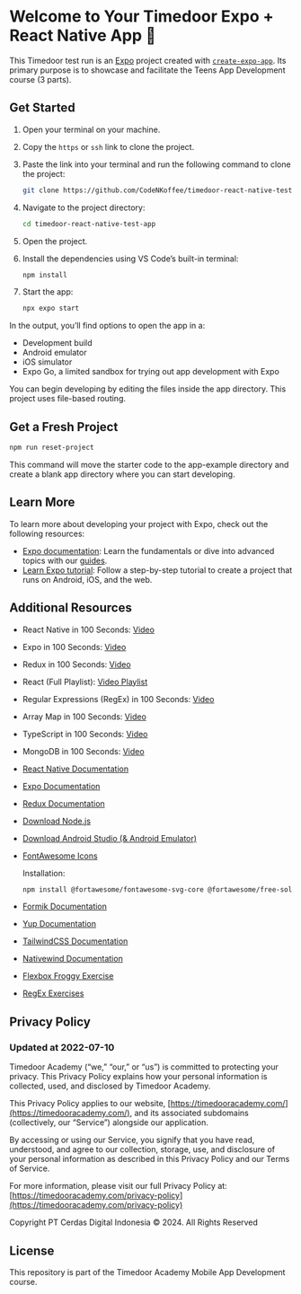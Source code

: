# Welcome to Your Timedoor Expo + React Native App 👋

This Timedoor test run is an [Expo](https://expo.dev) project created with [`create-expo-app`](https://www.npmjs.com/package/create-expo-app). Its primary purpose is to showcase and facilitate the Teens App Development course (3 parts).

## Get Started

1. Open your terminal on your machine.

2. Copy the `https` or `ssh` link to clone the project.

3. Paste the link into your terminal and run the following command to clone the project:

   ```bash
   git clone https://github.com/CodeNKoffee/timedoor-react-native-test-app.git
   ```

4. Navigate to the project directory:

   ```bash
   cd timedoor-react-native-test-app
   ```

5. Open the project.

6. Install the dependencies using VS Code’s built-in terminal:

   ```bash
   npm install
   ```

7. Start the app:

   ```bash
   npx expo start
   ```

In the output, you’ll find options to open the app in a:

- Development build
- Android emulator
- iOS simulator
- Expo Go, a limited sandbox for trying out app development with Expo

You can begin developing by editing the files inside the app directory. This project uses file-based routing.

## Get a Fresh Project

```bash
npm run reset-project
```

This command will move the starter code to the app-example directory and create a blank app directory where you can start developing.

## Learn More

To learn more about developing your project with Expo, check out the following resources:

- [Expo documentation](https://docs.expo.dev/): Learn the fundamentals or dive into advanced topics with our [guides](https://docs.expo.dev/guides).
- [Learn Expo tutorial](https://docs.expo.dev/tutorial/introduction/): Follow a step-by-step tutorial to create a project that runs on Android, iOS, and the web.

## Additional Resources

- React Native in 100 Seconds: [Video](https://youtu.be/gvkqT_Uoahw?si=sYOnmQqRFCC1kDLb)
- Expo in 100 Seconds: [Video](https://youtu.be/vFW_TxKLyrE?si=GiUSewtUu1KPkqWP)
- Redux in 100 Seconds: [Video](https://youtu.be/_shA5Xwe8_4?si=i3cGJ-sTwdFBJE0_)
- React (Full Playlist): [Video Playlist](https://youtube.com/playlist?list=PL0vfts4VzfNgUUEtEjxDVfh4iocVR3qIb&si=yF7R5f5hKil29avI)
- Regular Expressions (RegEx) in 100 Seconds: [Video](https://youtu.be/sXQxhojSdZM?si=g8Vbnn2pL-UNB24O)
- Array Map in 100 Seconds: [Video](https://youtu.be/DC471a9qrU4?si=fejKvYaB0cj3Y99i)
- TypeScript in 100 Seconds: [Video](https://youtu.be/zQnBQ4tB3ZA?si=9IlOl8-0ESrLOv-q)
- MongoDB in 100 Seconds: [Video](https://youtu.be/-bt_y4Loofg?si=9QWgw0RZLsB9eNLN)

- [React Native Documentation](https://reactnative.dev/)
- [Expo Documentation](https://docs.expo.dev/)
- [Redux Documentation](https://redux-toolkit.js.org/)
- [Download Node.js](https://nodejs.org/en/download/prebuilt-installer)
- [Download Android Studio (& Android Emulator)](https://developer.android.com/studio)
- [FontAwesome Icons](https://fontawesome.com/search)

   Installation:

   ```bash
   npm install @fortawesome/fontawesome-svg-core @fortawesome/free-solid-svg-icons @fortawesome/react-native-fontawesome
   ```

- [Formik Documentation](https://formik.org/)
- [Yup Documentation](https://formik.org/docs/guides/validation)
- [TailwindCSS Documentation](https://tailwindcss.com/)
- [Nativewind Documentation](https://www.nativewind.dev/v4/getting-started/react-native)

- [Flexbox Froggy Exercise](https://flexboxfroggy.com/)
- [RegEx Exercises](https://regexone.com/)

## Privacy Policy

### Updated at 2022-07-10

Timedoor Academy
(“we,” “our,” or “us”) is committed to protecting your privacy. This Privacy Policy explains how your personal information is collected, used, and disclosed by Timedoor Academy.

This Privacy Policy applies to our website, [https://timedooracademy.com/](https://timedooracademy.com/), and its associated subdomains (collectively, our “Service”) alongside our application.

By accessing or using our Service, you signify that you have read, understood, and agree to our collection, storage, use, and disclosure of your personal information as described in this Privacy Policy and our Terms of Service.

For more information, please visit our full Privacy Policy at: [https://timedooracademy.com/privacy-policy](https://timedooracademy.com/privacy-policy)

Copyright PT Cerdas Digital Indonesia © 2024. All Rights Reserved

## License

This repository is part of the Timedoor Academy Mobile App Development course.
